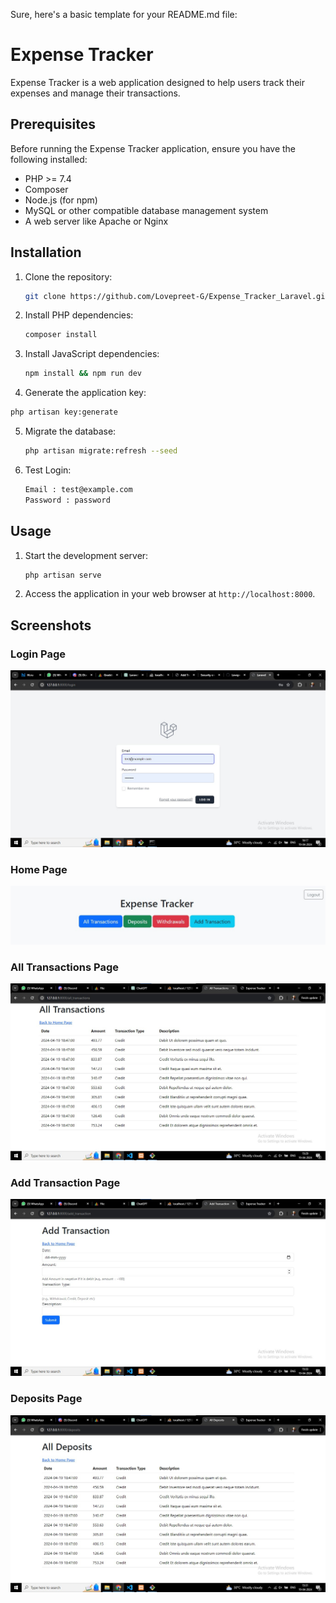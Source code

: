Sure, here's a basic template for your README.md file:


# Expense Tracker

Expense Tracker is a web application designed to help users track their expenses and manage their transactions.

## Prerequisites

Before running the Expense Tracker application, ensure you have the following installed:

- PHP >= 7.4
- Composer
- Node.js (for npm)
- MySQL or other compatible database management system
- A web server like Apache or Nginx

## Installation

1. Clone the repository:

   ```bash
   git clone https://github.com/Lovepreet-G/Expense_Tracker_Laravel.git
   ```

2. Install PHP dependencies:

   ```bash
   composer install
   ```

3. Install JavaScript dependencies:

   ```bash
   npm install && npm run dev
   ```

4.  Generate the application key:

   ```bash
   php artisan key:generate
   ```

5. Migrate the database:

   ```bash
   php artisan migrate:refresh --seed

5. Test Login:

   ```bash
   Email : test@example.com
   Password : password


## Usage

1. Start the development server:

   ```bash
   php artisan serve
   ```

2. Access the application in your web browser at `http://localhost:8000`.

## Screenshots

### Login Page
![Login Page](/resources/Login.jpg)

### Home Page
![Home Page](/resources/index_page.jpg)

### All Transactions Page
![All Transactions Page](/resources/All_transaction.jpg)

### Add Transaction Page
![Add Transaction Page](/resources/Add_transaction.jpg)

### Deposits Page
![Deposits Page](/resources/Deposit.jpg)


